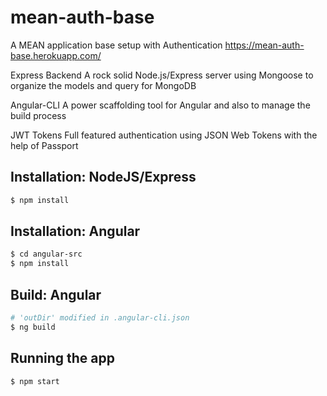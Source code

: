 # mean-auth-base
A MEAN application base setup with Authentication https://mean-auth-base.herokuapp.com/

Express Backend
A rock solid Node.js/Express server using Mongoose to organize the models and query for MongoDB

Angular-CLI
A power scaffolding tool for Angular and also to manage the build process

JWT Tokens
Full featured authentication using JSON Web Tokens with the help of Passport

## Installation: NodeJS/Express

```bash
$ npm install
```

## Installation: Angular

```bash
$ cd angular-src
$ npm install
```

## Build: Angular

```bash
# 'outDir' modified in .angular-cli.json
$ ng build
```

## Running the app

```bash
$ npm start
```
